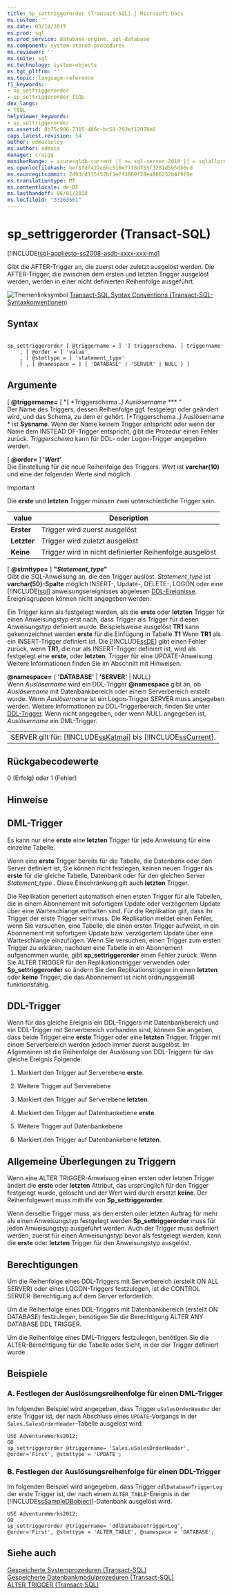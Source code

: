 ```yaml
---
title: Sp_settriggerorder (Transact-SQL) | Microsoft Docs
ms.custom: ''
ms.date: 03/14/2017
ms.prod: sql
ms.prod_service: database-engine, sql-database
ms.component: system-stored-procedures
ms.reviewer: ''
ms.suite: sql
ms.technology: system-objects
ms.tgt_pltfrm: ''
ms.topic: language-reference
f1_keywords:
- sp_settriggerorder
- sp_settriggerorder_TSQL
dev_langs:
- TSQL
helpviewer_keywords:
- sp_settriggerorder
ms.assetid: 8b75c906-7315-486c-bc59-293ef12078e8
caps.latest.revision: 54
author: edmacauley
ms.author: edmaca
manager: craigg
monikerRange: = azuresqldb-current || >= sql-server-2016 || = sqlallproducts-allversions
ms.openlocfilehash: bef1fdf427c6bc510e77f8df55f3281d5b5db6cd
ms.sourcegitcommit: 2d93cd115f52bf3eff3069f28ea866232b4f9f9e
ms.translationtype: MT
ms.contentlocale: de-DE
ms.lasthandoff: 06/01/2018
ms.locfileid: "33263561"
---
```

# <a name="spsettriggerorder-transact-sql"></a>sp_settriggerorder (Transact-SQL)
[!INCLUDE[tsql-appliesto-ss2008-asdb-xxxx-xxx-md](../../includes/tsql-appliesto-ss2008-asdb-xxxx-xxx-md.md)]

  Gibt die AFTER-Trigger an, die zuerst oder zuletzt ausgelöst werden. Die AFTER-Trigger, die zwischen dem ersten und letzten Trigger ausgelöst werden, werden in einer nicht definierten Reihenfolge ausgeführt.  
  
 ![Themenlinksymbol](../../database-engine/configure-windows/media/topic-link.gif "Topic link icon") [Transact-SQL Syntax Conventions (Transact-SQL-Syntaxkonventionen)](../../t-sql/language-elements/transact-sql-syntax-conventions-transact-sql.md)  
  
## <a name="syntax"></a>Syntax  
  
```  
  
sp_settriggerorder [ @triggername = ] '[ triggerschema. ] triggername'   
    , [ @order = ] 'value'   
    , [ @stmttype = ] 'statement_type'   
    [ , [ @namespace = ] { 'DATABASE' | 'SERVER' | NULL } ]  
```  
  
## <a name="arguments"></a>Argumente  
 [  **@triggername=** ] **"**[ *Triggerschema ***.**] *Auslösername *** "**  
 Der Name des Triggers, dessen Reihenfolge ggf. festgelegt oder geändert wird, und das Schema, zu dem er gehört. [*Triggerschema ***.**]* Auslösername * ist **Sysname**. Wenn der Name keinem Trigger entspricht oder wenn der Name dem INSTEAD OF-Trigger entspricht, gibt die Prozedur einen Fehler zurück. *Triggerschema* kann für DDL- oder Logon-Trigger angegeben werden.  
  
 [ **@order=** ] **'***Wert***'**  
 Die Einstellung für die neue Reihenfolge des Triggers. *Wert* ist **varchar(10)** und eine der folgenden Werte sind möglich.  
  
> [!IMPORTANT]  
>  Die **erste** und **letzten** Trigger müssen zwei unterschiedliche Trigger sein.  
  
|value|Description|  
|-----------|-----------------|  
|**Erster**|Trigger wird zuerst ausgelöst|  
|**Letzter**|Trigger wird zuletzt ausgelöst|  
|**Keine**|Trigger wird in nicht definierter Reihenfolge ausgelöst|  
  
 [  **@stmttype=** ] **"***Statement_type***"**  
 Gibt die SQL-Anweisung an, die den Trigger auslöst. *Statement_type* ist **varchar(50)-Spalte** möglich INSERT-, Update-, DELETE-, LOGON oder eine [!INCLUDE[tsql](../../includes/tsql-md.md)] anweisungsereignisses abgelesen [DDL-Ereignisse](../../relational-databases/triggers/ddl-events.md). Ereignisgruppen können nicht angegeben werden.  
  
 Ein Trigger kann als festgelegt werden, als die **erste** oder **letzten** Trigger für einen Anweisungstyp erst nach, dass Trigger als Trigger für diesen Anweisungstyp definiert wurde. Beispielsweise ausgelöst **TR1** kann gekennzeichnet werden **erste** für die Einfügung in Tabelle **T1** Wenn **TR1** als ein INSERT-Trigger definiert ist. Die [!INCLUDE[ssDE](../../includes/ssde-md.md)] gibt einen Fehler zurück, wenn **TR1**, die nur als INSERT-Trigger definiert ist, wird als festgelegt eine **erste**, oder **letzten**, Trigger für eine UPDATE-Anweisung. Weitere Informationen finden Sie im Abschnitt mit Hinweisen.  
  
 **@namespace=** { **'DATABASE'** | **'SERVER'** | NULL}  
 Wenn *Auslösername* wird ein DDL-Trigger **@namespace** gibt an, ob *Auslösername* mit Datenbankbereich oder einem Serverbereich erstellt wurde. Wenn *Auslösername* ist ein Logon-Trigger SERVER muss angegeben werden. Weitere Informationen zu DDL-Triggerbereich, finden Sie unter [DDL-Trigger](../../relational-databases/triggers/ddl-triggers.md). Wenn nicht angegeben, oder wenn NULL angegeben ist, *Auslösername* ein DML-Trigger.  
  
||  
|-|  
|SERVER gilt für: [!INCLUDE[ssKatmai](../../includes/sskatmai-md.md)] bis [!INCLUDE[ssCurrent](../../includes/sscurrent-md.md)].|  
  
## <a name="return-code-values"></a>Rückgabecodewerte  
 0 (Erfolg) oder 1 (Fehler)  
  
## <a name="remarks"></a>Hinweise  
  
## <a name="dml-triggers"></a>DML-Trigger  
 Es kann nur eine **erste** eine **letzten** Trigger für jede Anweisung für eine einzelne Tabelle.  
  
 Wenn eine **erste** Trigger bereits für die Tabelle, die Datenbank oder den Server definiert ist, Sie können nicht festlegen, keinen neuen Trigger als **erste** für die gleiche Tabelle, Datenbank oder für den gleichen Server *Statement_type* . Diese Einschränkung gilt auch **letzten** Trigger.  
  
 Die Replikation generiert automatisch einen ersten Trigger für alle Tabellen, die in einem Abonnement mit sofortigem Update oder verzögertem Update über eine Warteschlange enthalten sind. Für die Replikation gilt, dass ihr Trigger der erste Trigger sein muss. Die Replikation meldet einen Fehler, wenn Sie versuchen, eine Tabelle, die einen ersten Trigger aufweist, in ein Abonnement mit sofortigem Update bzw. verzögertem Update über eine Warteschlange einzufügen. Wenn Sie versuchen, einen Trigger zum ersten Trigger zu erklären, nachdem eine Tabelle in ein Abonnement aufgenommen wurde, gibt **sp_settriggerorder** einen Fehler zurück. Wenn Sie ALTER TRIGGER für den Replikationstrigger verwenden oder **Sp_settriggerorder** so ändern Sie den Replikationstrigger in einen **letzten** oder **keine** Trigger, die das Abonnement ist nicht ordnungsgemäß funktionsfähig.  
  
## <a name="ddl-triggers"></a>DDL-Trigger  
 Wenn für das gleiche Ereignis ein DDL-Triggers mit Datenbankbereich und ein DDL-Trigger mit Serverbereich vorhanden sind, können Sie angeben, dass beide Trigger eine **erste** Trigger oder eine **letzten** Trigger. Trigger mit einem Serverbereich werden jedoch immer zuerst ausgelöst. Im Allgemeinen ist die Reihenfolge der Auslösung von DDL-Triggern für das gleiche Ereignis Folgende:  
  
1.  Markiert den Trigger auf Serverebene **erste**.  
  
2.  Weitere Trigger auf Serverebene  
  
3.  Markiert den Trigger auf Serverebene **letzten**.  
  
4.  Markiert den Trigger auf Datenbankebene **erste**.  
  
5.  Weitere Trigger auf Datenbankebene  
  
6.  Markiert den Trigger auf Datenbankebene **letzten**.  
  
## <a name="general-trigger-considerations"></a>Allgemeine Überlegungen zu Triggern  
 Wenn eine ALTER TRIGGER-Anweisung einen ersten oder letzten Trigger ändert die **erste** oder **letzten** Attribut, das ursprünglich für den Trigger festgelegt wurde, gelöscht und der Wert wird durch ersetzt **keine**. Der Reihenfolgewert muss mithilfe von **Sp_settriggerorder**.  
  
 Wenn derselbe Trigger muss, als den ersten oder letzten Auftrag für mehr als einen Anweisungstyp festgelegt werden **Sp_settriggerorder** muss für jeden Anweisungstyp ausgeführt werden. Auch der Trigger muss definiert werden, zuerst für einen Anweisungstyp bevor als festgelegt werden, kann die **erste** oder **letzten** Trigger für den Anweisungstyp ausgelöst.  
  
## <a name="permissions"></a>Berechtigungen  
 Um die Reihenfolge eines DDL-Triggers mit Serverbereich (erstellt ON ALL SERVER) oder eines LOGON-Triggers festzulegen, ist die CONTROL SERVER-Berechtigung auf dem Server erforderlich.  
  
 Um die Reihenfolge eines DDL-Triggers mit Datenbankbereich (erstellt ON DATABASE) festzulegen, benötigen Sie die Berechtigung ALTER ANY DATABASE DDL TRIGGER.  
  
 Um die Reihenfolge eines DML-Triggers festzulegen, benötigen Sie die ALTER-Berechtigung für die Tabelle oder Sicht, in der der Trigger definiert wurde.  
  
## <a name="examples"></a>Beispiele  
  
### <a name="a-setting-the-firing-order-for-a-dml-trigger"></a>A. Festlegen der Auslösungsreihenfolge für einen DML-Trigger  
 Im folgenden Beispiel wird angegeben, dass Trigger `uSalesOrderHeader` der erste Trigger ist, der nach Abschluss eines `UPDATE`-Vorgangs in der `Sales.SalesOrderHeader`-Tabelle ausgelöst wird.  
  
```  
USE AdventureWorks2012;  
GO  
sp_settriggerorder @triggername= 'Sales.uSalesOrderHeader', @order='First', @stmttype = 'UPDATE';  
```  
  
### <a name="b-setting-the-firing-order-for-a-ddl-trigger"></a>B. Festlegen der Auslösungsreihenfolge für einen DDL-Trigger  
 Im folgenden Beispiel wird angegeben, dass Trigger `ddlDatabaseTriggerLog` der erste Trigger ist, der nach einem `ALTER_TABLE`-Ereignis in der [!INCLUDE[ssSampleDBobject](../../includes/sssampledbobject-md.md)]-Datenbank ausgelöst wird.  
  
```  
USE AdventureWorks2012;  
GO  
sp_settriggerorder @triggername= 'ddlDatabaseTriggerLog', @order='First', @stmttype = 'ALTER_TABLE', @namespace = 'DATABASE';  
```  
  
## <a name="see-also"></a>Siehe auch  
 [Gespeicherte Systemprozeduren &#40;Transact-SQL&#41;](../../relational-databases/system-stored-procedures/system-stored-procedures-transact-sql.md)   
 [Gespeicherte Datenbankmodulprozeduren &#40;Transact-SQL&#41;](../../relational-databases/system-stored-procedures/database-engine-stored-procedures-transact-sql.md)   
 [ALTER TRIGGER &#40;Transact-SQL&#41;](../../t-sql/statements/alter-trigger-transact-sql.md)  
  
  
